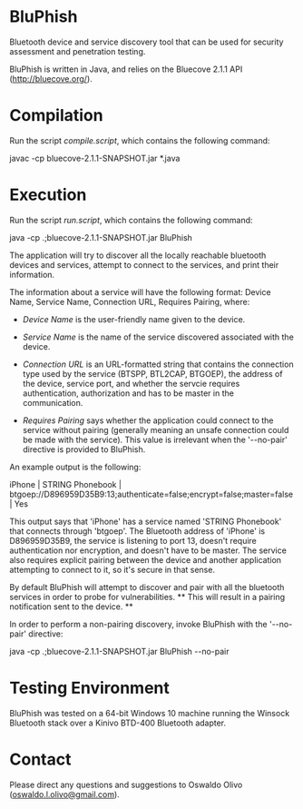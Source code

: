# BluPhish
Bluetooth device and service discovery tool that can be used for security assessment 
and penetration testing.

BluPhish is written in Java, and relies on the Bluecove 2.1.1 API (http://bluecove.org/).

# Compilation

Run the script *compile.script*, which contains the following command:

javac -cp bluecove-2.1.1-SNAPSHOT.jar *.java

# Execution

Run the script *run.script*, which contains the following command:

java -cp .;bluecove-2.1.1-SNAPSHOT.jar BluPhish

The application will try to discover all the locally reachable bluetooth devices and services, attempt to connect to the services, and print their information.

The information about a service will have the following format: Device Name, Service Name, Connection URL, Requires Pairing, where:

* *Device Name* is the user-friendly name given to the device.

* *Service Name* is the name of the service discovered associated with the device.
* *Connection URL* is an URL-formatted string that contains the connection type used by the service (BTSPP, BTL2CAP, BTGOEP), the address of the device,
service port, and whether the servcie requires authentication, authorization and has to be master in the communication.

* *Requires Pairing* says whether the application could connect to the service 
without pairing (generally meaning an unsafe connection could be made with 
the service). This value is irrelevant when the '--no-pair' directive is 
provided to BluPhish.

An example output is the following:

iPhone | STRING Phonebook | btgoep://D896959D35B9:13;authenticate=false;encrypt=false;master=false | Yes

This output says that 'iPhone' has a service named 'STRING Phonebook' that 
connects through 'btgoep'. The Bluetooth address of 'iPhone' is D896959D35B9, 
the service is listening to port 13, doesn't require authentication nor 
encryption, and doesn't have to be master. The service also requires 
explicit pairing between the device and another application attempting 
to connect to it, so it's secure in that sense.


By default BluPhish will attempt to discover and pair with all the bluetooth services in order to probe for vulnerabilities. 
** This will result in a pairing notification sent to the device. **

In order to perform a non-pairing discovery, invoke BluPhish with the 
'--no-pair' directive:

java -cp .;bluecove-2.1.1-SNAPSHOT.jar BluPhish --no-pair

# Testing Environment

BluPhish was tested on a 64-bit Windows 10 machine running the Winsock Bluetooth stack
over a Kinivo BTD-400 Bluetooth adapter.

# Contact

Please direct any questions and suggestions to Oswaldo Olivo (oswaldo.l.olivo@gmail.com).